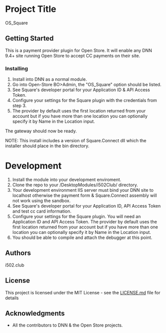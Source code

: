 # Project Title
OS_Square

## Getting Started
This is a payment provider plugin for Open Store. It will enable any 
DNN 9.4+ site running Open Store to accept CC payments on their site.

### Installing
1. Install into DNN as a normal module.
2. Go into Open-Store BO>Admin, the "OS_Square" option should be listed.
3. See Square's developer portal for your Application ID & API Access Token.
4. Configure your settings for the Square plugin with the credentials from step 3. 
5. The provider by default uses the first location returned from your account but if you have more 
	than one location you can optionally specify it by Name in the Location input.

The gateway should now be ready.


NOTE: This install includes a version of Square.Connect dll which the installer should place in the bin directory.
 

 Development
 ===========

 1. Install the module into your development enviroment.
 2. Clone the repo to your /DesktopModules/i502Club/ directory.
 2. Your development environment IIS server must bind your DNN site to localhost 
	otherwise the payment form & Square.Connect assembly will not work using the sandbox.  
 3. See Square's developer portal for your Application ID, API Access Token and test cc card information.
 4. Configure your settings for the Square plugin.  You will need an Application ID and API Access Token.
	The provider by default uses the first location returned from your account but if you have more 
	than one location you can optionally specify it by Name in the Location input.
 5. You should be able to compile and attach the debugger at this point.

 ## Authors
 i502.club

 ## License
This project is licensed under the MIT License - see the [LICENSE.md](LICENSE.md) file for details

## Acknowledgments
* All the contributors to DNN & the Open Store projects.